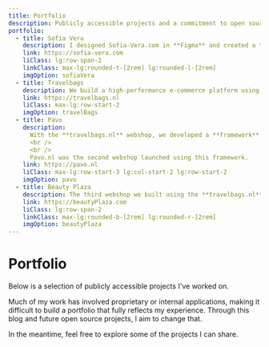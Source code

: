 ```yaml
---
title: Portfolio
description: Publicly accessible projects and a commitment to open source—sharing insights and giving back to the developer community through real-world experience.
portfolio:
  - title: Sofia Vera
    description: I designed Sofia-Vera.com in **Figma** and created a theme for **PrestaShop**. Run the whole environment on **Azure Kubernetes Services**.
    link: https://sofia-vera.com
    liClass: lg:row-span-2
    linkClass: max-lg:rounded-t-[2rem] lg:rounded-l-[2rem]
    imgOption: sofiaVera
  - title: Travelbags
    description: We build a high-performance e-commerce platform using **Vue.js**, **SSR**, **Node.js** and **.NET**. The project included CI/CD on **Azure DevOps** and containerization via **Docker**.
    link: https://travelbags.nl
    liClass: max-lg:row-start-2
    imgOption: travelBags
  - title: Pavo
    description:
      With the **travelbags.nl** webshop, we developed a **framework** that enables rapid development of e-commerce platforms.
      <br />
      <br />
      Pavo.nl was the second webshop launched using this framework.
    link: https://pavo.nl
    liClass: max-lg:row-start-3 lg:col-start-2 lg:row-start-2
    imgOption: pavo
  - title: Beauty Plaza
    description: The third webshop we built using the **travelbags.nl** framework. It uses **Vue.js**, **SSR**, **Node.js** and **.NET**, with CI/CD on **Azure DevOps** and containerization via **Docker**.
    link: https://beautyPlaza.com
    liClass: lg:row-span-2
    linkClass: max-lg:rounded-b-[2rem] lg:rounded-r-[2rem]
    imgOption: beautyPlaza
---
```


# Portfolio

Below is a selection of publicly accessible projects I've worked on.

Much of my work has involved proprietary or internal applications, making it difficult to build a portfolio
that fully reflects my experience. Through this blog and future open source projects, I aim to change that.

In the meantime, feel free to explore some of the projects I can share.
